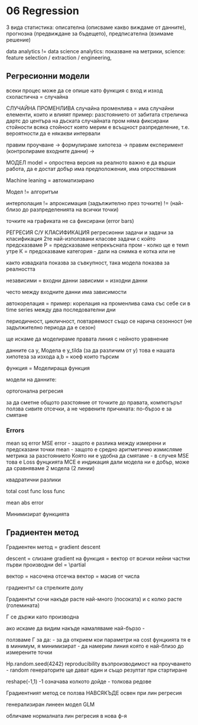 # 06 Regression

3 вида статистика: описателна (описваме какво виждаме от данните), прогнозна (предвиждане за бъдещето), предписателна (взимаме решение)

data analytics != data science
analytics: показване на метрики, 
science: feature selection / extraction / engineering, 

## Регресионни модели

всеки процес може да се опише като функция с вход и изход
схоластична = случайна

СЛУЧАЙНА ПРОМЕНЛИВА
случайна променлива = има случайни елементи, които и влияят
пример: разстоянието от забитата стреличка дартс до центъра на дъската
случайната пром няма фиксирани стойности
всяка стойност която мерим е всъщност разпределение, т.е. вероятности да е някакви интервали

правим проучване -> формулираме хипотеза  -> правим експеримент (контролираме входните данни) ->

МОДЕЛ
model = опростена версия на реалното
важно е да върши работа, да е достат добър
има предположения, има опростявания

Machine leaning = автоматизирано 

Модел != алгоритъм

интерполация != апроксимация
(задължително през точките) != (най-близо до разпределенията на всички точки)

точките на графиката не са фиксирани (error bars)

РЕГРЕСИЯ С/У КЛАСИФИКАЦИЯ
регресионни задачи и задачи за класификация
2те най-използвани класове задачи с който предсказваме
Р = предсказваме непрекъсната пром - колко ще е темп утре
К = предсказваме категория - дали на снимка е котка или не

както извадката показва за съвкупност, така модела показва за реалността

независими = входни данни
зависими = изходни данни

често между входните данни има зависимости

автокорелация = пример: корелация на променлива сама със себе си в time series между два последователни дни

периодичност, цикличност, повтаряемост също се нарича сезонност (не задължително периода да е сезон)

ще искаме да моделираме правата линия с нейното уравнение

данните са y, Модела е y_tilda (за да различим от y)
това е нашата хипотеза за изхода 
a,b = коеф които търсим

функция = Моделираща функция

модели на данните:



ортогонална регресия

за да сметне общото разстояние от точките до правата, компютърът ползва сивите отсечки, а не червените
причината: по-бързо е за смятане


### Errors

mean sq error MSE
error - защото е разлика между измерени и предсказани точки
mean - защото е средно аритметично
измисляме метрика за разстоянието Която ни е удобна да смятаме - в случея MSE
това е Loss фунцкията
МСЕ е индикация дали модела ни е добър, може да сравняваме 2 модела (2 линии)

квадратични разлики

total cost func
loss func

mean abs error

Минимизират функцията

## Градиентен метод

Градиентен метод = gradient descent

descent = слизане
gradient на функция = вектор от всички нейни частни първи производни
del = \partial

вектор = насочена отсечка
вектор = масив от числа


градиентът са стрелките долу

Градиентът сочи накъде расте най-много (посоката) и с колко расте (големината)

Г се държи като производна

ако искаме да видим накъде намаляваме най-бързо - 

ползваме Г за да:
	- за да открием кои параметри на cost фунцкията тя е в минимум, я минимизират
	- да намерим линия която е най-близо до измерените точки


Нp.random.seed(4242)
reproducibility
възпроизводимост на проучването - random генераторите ще дават един и също резултат при стартиране


reshape(-1,1)
-1 означава колкото дойде - толкова редове


Градиентният метод се ползва НАВСЯКЪДЕ освен при лин регресия

генерализиран линеен модел GLM

обличаме нормалната лин регресия в нова ф-я




